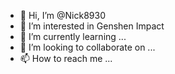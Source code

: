 - 👋 Hi, I’m @Nick8930
- 👀 I’m interested in Genshen Impact
- 🌱 I’m currently learning ...
- 💞️ I’m looking to collaborate on ...
- 📫 How to reach me ...

<!---
Nick8930/Nick8930 is a ✨ special ✨ repository because its `README.md` (this file) appears on your GitHub profile.
You can click the Preview link to take a look at your changes.
--->
